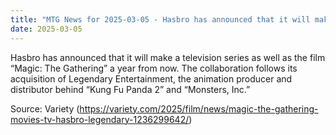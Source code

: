```yaml
---
title: "MTG News for 2025-03-05 - Hasbro has announced that it will make a televisio..."
date: 2025-03-05
---
```


Hasbro has announced that it will make a television series as well as the film “Magic: The Gathering” a year from now. The collaboration follows its acquisition of Legendary Entertainment, the animation producer and distributor behind “Kung Fu Panda 2” and “Monsters, Inc.”

Source: Variety (https://variety.com/2025/film/news/magic-the-gathering-movies-tv-hasbro-legendary-1236299642/)
